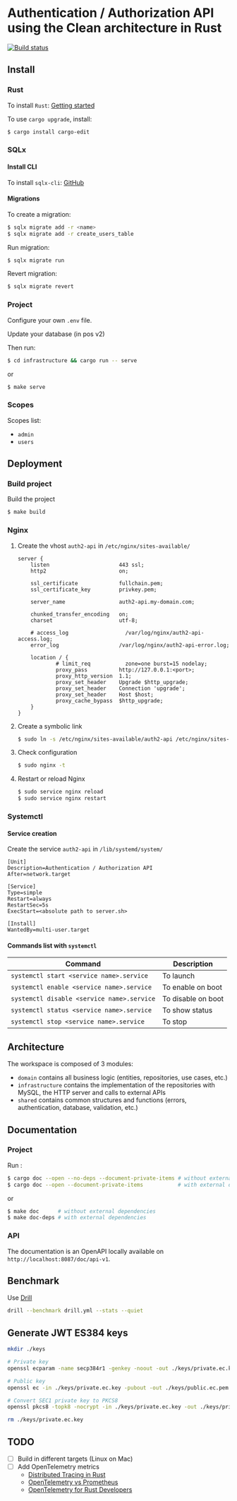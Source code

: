 # Authentication / Authorization API using the Clean architecture in Rust

[![Build status](https://github.com/fabienbellanger/auth2-api/actions/workflows/CI.yml/badge.svg?branch=main)](https://github.com/fabienbellanger/auth2-api/actions/workflows/CI.yml)

## Install

### Rust

To install `Rust`: [Getting started](https://www.rust-lang.org/learn/get-started)

To use `cargo upgrade`, install:

```bash
$ cargo install cargo-edit
```

### SQLx

#### Install CLI

To install `sqlx-cli`: [GitHub](https://github.com/launchbadge/sqlx/tree/main/sqlx-cli#install)

#### Migrations

To create a migration:

```bash
$ sqlx migrate add -r <name>
$ sqlx migrate add -r create_users_table
```

Run migration:

```bash
$ sqlx migrate run
```

Revert migration:

```bash
$ sqlx migrate revert
```

### Project

Configure your own `.env` file.

Update your database (in pos v2)

Then run:

```bash
$ cd infrastructure && cargo run -- serve
```

or

```bash
$ make serve
```

### Scopes

Scopes list:

- `admin`
- `users`

## Deployment

### Build project

Build the project

```bash
$ make build
```

### Nginx

1. Create the vhost `auth2-api` in `/etc/nginx/sites-available/`

   ```
   server {
       listen                      443 ssl;
       http2                       on;

       ssl_certificate             fullchain.pem;
       ssl_certificate_key         privkey.pem;

       server_name                 auth2-api.my-domain.com;

       chunked_transfer_encoding   on;
       charset                     utf-8;

       # access_log                  /var/log/nginx/auth2-api-access.log;
       error_log                   /var/log/nginx/auth2-api-error.log;

       location / {
               # limit_req           zone=one burst=15 nodelay;
               proxy_pass          http://127.0.0.1:<port>;
               proxy_http_version  1.1;
               proxy_set_header    Upgrade $http_upgrade;
               proxy_set_header    Connection 'upgrade';
               proxy_set_header    Host $host;
               proxy_cache_bypass  $http_upgrade;
       }
   }
   ```

2. Create a symbolic link
   ```bash
   $ sudo ln -s /etc/nginx/sites-available/auth2-api /etc/nginx/sites-enabled/auth2-api
   ```
3. Check configuration
   ```bash
   $ sudo nginx -t
   ```
4. Restart or reload Nginx
   ```bash
   $ sudo service nginx reload
   $ sudo service nginx restart
   ```

### Systemctl

#### Service creation

Create the service `auth2-api` in `/lib/systemd/system/`

```
[Unit]
Description=Authentication / Authorization API
After=network.target

[Service]
Type=simple
Restart=always
RestartSec=5s
ExecStart=<absolute path to server.sh>

[Install]
WantedBy=multi-user.target
```

#### Commands list with `systemctl`

| Command                                    | Description        |
|--------------------------------------------|--------------------|
| `systemctl start <service name>.service`   | To launch          |
| `systemctl enable <service name>.service`  | To enable on boot  |
| `systemctl disable <service name>.service` | To disable on boot |
| `systemctl status <service name>.service`  | To show status     |
| `systemctl stop <service name>.service`    | To stop            |

## Architecture

The workspace is composed of 3 modules:

- `domain` contains all business logic (entities, repositories, use cases, etc.)
- `infrastructure` contains the implementation of the repositories with MySQL, the HTTP server and calls to external
  APIs
- `shared` contains common structures and functions (errors, authentication, database, validation, etc.)

## Documentation

### Project

Run :

```bash
$ cargo doc --open --no-deps --document-private-items # without external dependencies
$ cargo doc --open --document-private-items           # with external dependencies
```

or

```bash
$ make doc      # without external dependencies
$ make doc-deps # with external dependencies
```

### API

The documentation is an OpenAPI locally available on `http://localhost:8087/doc/api-v1`.

## Benchmark

Use [Drill](https://github.com/fcsonline/drill)

```bash
drill --benchmark drill.yml --stats --quiet
```

## Generate JWT ES384 keys

```bash
mkdir ./keys

# Private key
openssl ecparam -name secp384r1 -genkey -noout -out ./keys/private.ec.key

# Public key
openssl ec -in ./keys/private.ec.key -pubout -out ./keys/public.ec.pem

# Convert SEC1 private key to PKCS8
openssl pkcs8 -topk8 -nocrypt -in ./keys/private.ec.key -out ./keys/private.ec.pem

rm ./keys/private.ec.key
```

## TODO

- [ ] Build in different targets (Linux on Mac)
- [ ] Add OpenTelemetry metrics
    - [Distributed Tracing in Rust](https://medium.com/netwo/distributed-tracing-in-rust-b8eb2af3aff4)
    - [OpenTelemetry vs Prometheus](https://signoz.io/blog/opentelemetry-vs-prometheus/)
    - [OpenTelemetry for Rust Developers](https://www.youtube.com/watch?v=JNZoo_8XeaE)
